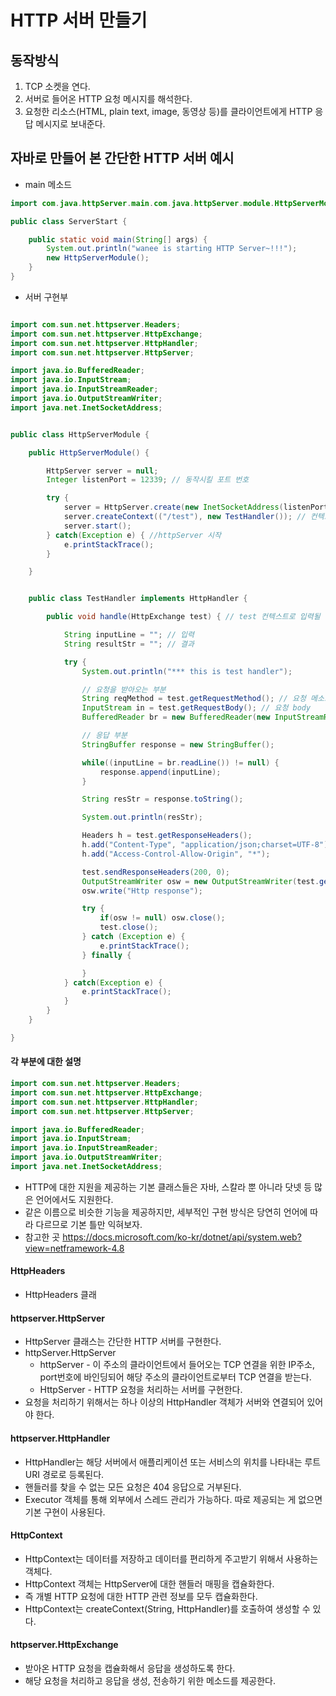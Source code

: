 # HTTP 서버 만들기

## 동작방식
1. TCP 소켓을 연다.
2. 서버로 들어온 HTTP 요청 메시지를 해석한다.
3. 요청한 리소스(HTML, plain text, image, 동영상 등)를 클라이언트에게 HTTP 응답 메시지로 보내준다.




## 자바로 만들어 본 간단한 HTTP 서버 예시

* main 메소드
```java
import com.java.httpServer.main.com.java.httpServer.module.HttpServerModule;

public class ServerStart {

    public static void main(String[] args) {
        System.out.println("wanee is starting HTTP Server~!!!");
        new HttpServerModule();
    }
}

```


* 서버 구현부
```java

import com.sun.net.httpserver.Headers;
import com.sun.net.httpserver.HttpExchange;
import com.sun.net.httpserver.HttpHandler;
import com.sun.net.httpserver.HttpServer;

import java.io.BufferedReader;
import java.io.InputStream;
import java.io.InputStreamReader;
import java.io.OutputStreamWriter;
import java.net.InetSocketAddress;


public class HttpServerModule {

    public HttpServerModule() {

        HttpServer server = null;
        Integer listenPort = 12339; // 동작시킬 포트 번호

        try {
            server = HttpServer.create(new InetSocketAddress(listenPort), 0);
            server.createContext(("/test"), new TestHandler()); // 컨텍스트명
            server.start();
        } catch(Exception e) { //httpServer 시작
            e.printStackTrace();
        }

    }


    public class TestHandler implements HttpHandler {

        public void handle(HttpExchange test) { // test 컨텍스트로 입력될 경우 처리

            String inputLine = ""; // 입력
            String resultStr = ""; // 결과

            try {
                System.out.println("*** this is test handler");

                // 요청을 받아오는 부분
                String reqMethod = test.getRequestMethod(); // 요청 메소드
                InputStream in = test.getRequestBody(); // 요청 body
                BufferedReader br = new BufferedReader(new InputStreamReader(in, "UTF-8"));

                // 응답 부분
                StringBuffer response = new StringBuffer();

                while((inputLine = br.readLine()) != null) {
                    response.append(inputLine);
                }

                String resStr = response.toString();

                System.out.println(resStr);

                Headers h = test.getResponseHeaders();
                h.add("Content-Type", "application/json;charset=UTF-8");
                h.add("Access-Control-Allow-Origin", "*");

                test.sendResponseHeaders(200, 0);
                OutputStreamWriter osw = new OutputStreamWriter(test.getResponseBody(), "UTF-8");
                osw.write("Http response");

                try {
                    if(osw != null) osw.close();
                    test.close();
                } catch (Exception e) {
                    e.printStackTrace();
                } finally {

                }
            } catch(Exception e) {
                e.printStackTrace();
            }
        }
    }

}


```


#### 각 부분에 대한 설명

```java
import com.sun.net.httpserver.Headers;
import com.sun.net.httpserver.HttpExchange;
import com.sun.net.httpserver.HttpHandler;
import com.sun.net.httpserver.HttpServer;

import java.io.BufferedReader;
import java.io.InputStream;
import java.io.InputStreamReader;
import java.io.OutputStreamWriter;
import java.net.InetSocketAddress;
```

* HTTP에 대한 지원을 제공하는 기본 클래스들은 자바, 스칼라 뿐 아니라 닷넷 등 많은 언어에서도 지원한다.
* 같은 이름으로 비슷한 기능을 제공하지만, 세부적인 구현 방식은 당연히 언어에 따라 다르므로 기본 틀만 익혀보자.
* 참고한 곳  https://docs.microsoft.com/ko-kr/dotnet/api/system.web?view=netframework-4.8

#### HttpHeaders
* HttpHeaders 클래


#### httpserver.HttpServer
* HttpServer 클래스는 간단한 HTTP 서버를 구현한다.
* httpServer.HttpServer
    * httpServer - 이 주소의 클라이언트에서 들어오는 TCP 연결을 위한 IP주소, port번호에 바인딩되어 해당 주소의 클라이언트로부터 TCP 연결을 받는다.
    * HttpServer - HTTP 요청을 처리하는 서버를 구현한다.
* 요청을 처리하기 위해서는 하나 이상의 HttpHandler 객체가 서버와 연결되어 있어야 한다.


#### httpserver.HttpHandler
* HttpHandler는 해당 서버에서 애플리케이션 또는 서비스의 위치를 나타내는 루트 URI 경로로 등록된다. 
* 핸들러를 찾을 수 없는 모든 요청은 404 응답으로 거부된다.
* Executor 객체를 통해 외부에서 스레드 관리가 가능하다. 따로 제공되는 게 없으면 기본 구현이 사용된다.


#### HttpContext
* HttpContext는 데이터를 저장하고 데이터를 편리하게 주고받기 위해서 사용하는 객체다.
* HttpContext 객체는 HttpServer에 대한 핸들러 매핑을 캡슐화한다.
* 즉 개별 HTTP 요청에 대한 HTTP 관련 정보를 모두 캡슐화한다.
* HttpContext는 createContext(String, HttpHandler)를 호출하여 생성할 수 있다.


#### httpserver.HttpExchange
* 받아온 HTTP 요청을 캡슐화해서 응답을 생성하도록 한다.
* 해당 요청을 처리하고 응답을 생성, 전송하기 위한 메소드를 제공한다.
